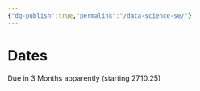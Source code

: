 ```yaml
---
{"dg-publish":true,"permalink":"/data-science-se/"}
---
```


# Dates
Due in 3 Months apparently (starting 27.10.25)

# 